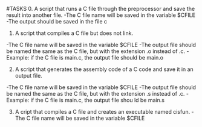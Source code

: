 #TASKS
0. A script that runs a C file through the preprocessor and save the result into another file.
	-The C file name will be saved in the variable $CFILE
	-The output should be saved in the file c

1. A script that compiles a C file but does not link.

-The C file name will be saved in the variable $CFILE
-The output file should be named the same as the C file, but with the extension .o instead of .c.
-Example: if the C file is main.c, the output file should be main.o

2. A script that generates the assembly code of a C code and save it in an output file.

-The C file name will be saved in the variable $CFILE
-The output file should be named the same as the C file, but with the extension .s instead of .c.
-Example: if the C file is main.c, the output file shou ld be main.s

3. A cript that compiles a C file and creates an executable named cisfun.
-The C file name will be saved in the variable $CFILE


